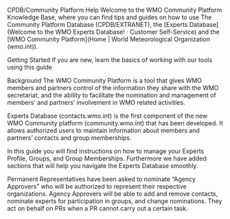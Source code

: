 CPDB/Community Platform Help
Welcome to the WMO Community Platform Knowledge Base, where you can find tips and guides on how to use The Community Platform Database (CPDB/EXTRANET), the [Experts Database](Welcome to the WMO Experts Database! · Customer Self-Service) and the [WMO Community Platform](Home | World Meteorological Organization (wmo.int)).

Getting Started
If you are new, learn the basics of working with our tools using this guide

Background
The WMO Community Platform is a tool that gives WMO members and partners control of the information they share with the WMO secretariat, and the ability to facilitate the nomination and management of members’ and partners’ involvement in WMO related activities.

Experts Database (contacts.wmo.int) is the first component of the new WMO Community platform (community.wmo.int) that has been developed. It allows authorized users to maintain information about members and partners’ contacts and group memberships.

In this guide you will find instructions on how to manage your Experts Profile, Groups, and Group Memberships. Furthermore we have added sections that will help you navigate the Experts Database smoothly.

Permanent Representatives have been asked to nominate “Agency Approvers” who will be authorized to represent their respective organizations. Agency Approvers will be able to add and remove contacts, nominate experts for participation in groups, and change nominations. They act on behalf on PRs when a PR cannot carry out a certain task.
